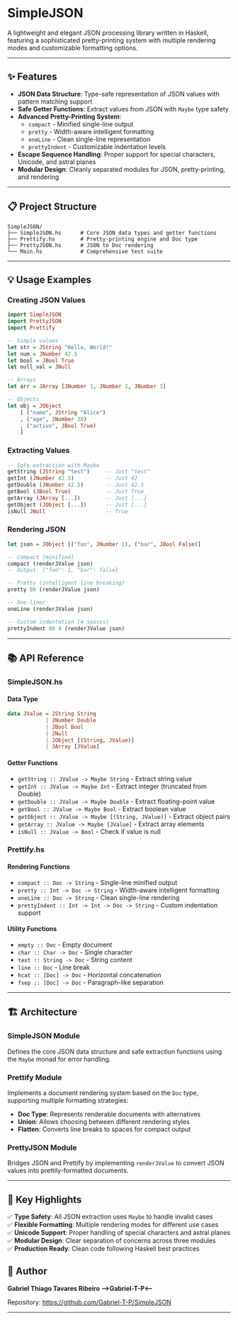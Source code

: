 # SimpleJSON

A lightweight and elegant JSON processing library written in Haskell, featuring a sophisticated pretty-printing system with multiple rendering modes and customizable formatting options.

---

## ✨ Features

- **JSON Data Structure**: Type-safe representation of JSON values with pattern matching support
- **Safe Getter Functions**: Extract values from JSON with `Maybe` type safety
- **Advanced Pretty-Printing System**:
  - `compact` - Minified single-line output
  - `pretty` - Width-aware intelligent formatting
  - `oneLine` - Clean single-line representation
  - `prettyIndent` - Customizable indentation levels
- **Escape Sequence Handling**: Proper support for special characters, Unicode, and astral planes
- **Modular Design**: Cleanly separated modules for JSON, pretty-printing, and rendering

---

## 📋 Project Structure
```
SimpleJSON/
├── SimpleJSON.hs      # Core JSON data types and getter functions
├── Prettify.hs        # Pretty-printing engine and Doc type
├── PrettyJSON.hs      # JSON to Doc rendering
└── Main.hs            # Comprehensive test suite
```

---

## 💡 Usage Examples

### Creating JSON Values
```haskell
import SimpleJSON
import PrettyJSON
import Prettify

-- Simple values
let str = JString "Hello, World!"
let num = JNumber 42.5
let bool = JBool True
let null_val = JNull

-- Arrays
let arr = JArray [JNumber 1, JNumber 2, JNumber 3]

-- Objects
let obj = JObject 
    [ ("name", JString "Alice")
    , ("age", JNumber 30)
    , ("active", JBool True)
    ]
```

### Extracting Values
```haskell
-- Safe extraction with Maybe
getString (JString "test")     -- Just "test"
getInt (JNumber 42.5)          -- Just 42
getDouble (JNumber 42.5)       -- Just 42.5
getBool (JBool True)           -- Just True
getArray (JArray [...])        -- Just [...]
getObject (JObject [...])      -- Just [...]
isNull JNull                   -- True
```

### Rendering JSON
```haskell
let json = JObject [("foo", JNumber 1), ("bar", JBool False)]

-- Compact (minified)
compact (renderJValue json)
-- Output: {"foo": 1, "bar": false}

-- Pretty (intelligent line breaking)
pretty 80 (renderJValue json)

-- One-liner
oneLine (renderJValue json)

-- Custom indentation (4 spaces)
prettyIndent 80 4 (renderJValue json)
```

---

## 📚 API Reference

### SimpleJSON.hs

#### Data Type
```haskell
data JValue = JString String
            | JNumber Double
            | JBool Bool
            | JNull
            | JObject [(String, JValue)]
            | JArray [JValue]
```

#### Getter Functions
- `getString :: JValue -> Maybe String` - Extract string value
- `getInt :: JValue -> Maybe Int` - Extract integer (truncated from Double)
- `getDouble :: JValue -> Maybe Double` - Extract floating-point value
- `getBool :: JValue -> Maybe Bool` - Extract boolean value
- `getObject :: JValue -> Maybe [(String, JValue)]` - Extract object pairs
- `getArray :: JValue -> Maybe [JValue]` - Extract array elements
- `isNull :: JValue -> Bool` - Check if value is null

### Prettify.hs

#### Rendering Functions
- `compact :: Doc -> String` - Single-line minified output
- `pretty :: Int -> Doc -> String` - Width-aware intelligent formatting
- `oneLine :: Doc -> String` - Clean single-line rendering
- `prettyIndent :: Int -> Int -> Doc -> String` - Custom indentation support

#### Utility Functions
- `empty :: Doc` - Empty document
- `char :: Char -> Doc` - Single character
- `text :: String -> Doc` - String content
- `line :: Doc` - Line break
- `hcat :: [Doc] -> Doc` - Horizontal concatenation
- `fsep :: [Doc] -> Doc` - Paragraph-like separation

---

## 🏗️ Architecture

### SimpleJSON Module
Defines the core JSON data structure and safe extraction functions using the `Maybe` monad for error handling.

### Prettify Module
Implements a document rendering system based on the `Doc` type, supporting multiple formatting strategies:
- **Doc Type**: Represents renderable documents with alternatives
- **Union**: Allows choosing between different rendering styles
- **Flatten**: Converts line breaks to spaces for compact output

### PrettyJSON Module
Bridges JSON and Prettify by implementing `renderJValue` to convert JSON values into prettily-formatted documents.

---

## 🎯 Key Highlights

✅ **Type Safety**: All JSON extraction uses `Maybe` to handle invalid cases  
✅ **Flexible Formatting**: Multiple rendering modes for different use cases  
✅ **Unicode Support**: Proper handling of special characters and astral planes  
✅ **Modular Design**: Clear separation of concerns across three modules  
✅ **Production Ready**: Clean code following Haskell best practices


## 👤 Author

**Gabriel Thiago Tavares Ribeiro -->Gabriel-T-P<--**

Repository: https://github.com/Gabriel-T-P/SimpleJSON

---
